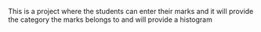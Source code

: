 This is a project where the students can enter their marks and it will provide the category the marks belongs to and will provide a histogram
